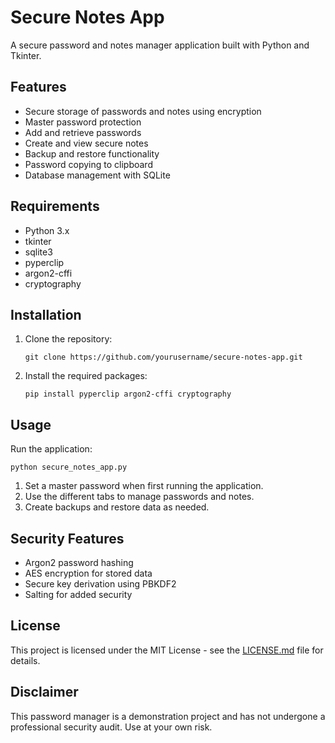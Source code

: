 # Secure Notes App

A secure password and notes manager application built with Python and Tkinter.

## Features

- Secure storage of passwords and notes using encryption
- Master password protection
- Add and retrieve passwords
- Create and view secure notes
- Backup and restore functionality
- Password copying to clipboard
- Database management with SQLite

## Requirements

- Python 3.x
- tkinter
- sqlite3
- pyperclip
- argon2-cffi
- cryptography

## Installation

1. Clone the repository:
   ```
   git clone https://github.com/yourusername/secure-notes-app.git
   ```

2. Install the required packages:
   ```
   pip install pyperclip argon2-cffi cryptography
   ```

## Usage

Run the application:

```
python secure_notes_app.py
```

1. Set a master password when first running the application.
2. Use the different tabs to manage passwords and notes.
3. Create backups and restore data as needed.

## Security Features

- Argon2 password hashing
- AES encryption for stored data
- Secure key derivation using PBKDF2
- Salting for added security

## License

This project is licensed under the MIT License - see the [LICENSE.md](LICENSE.md) file for details.

## Disclaimer

This password manager is a demonstration project and has not undergone a professional security audit. Use at your own risk.
